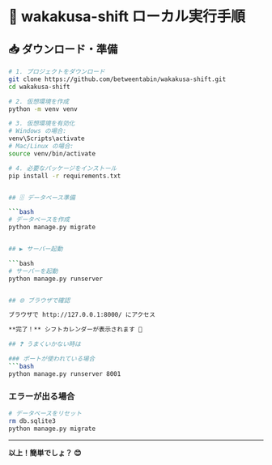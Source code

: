 # 🚀 wakakusa-shift ローカル実行手順

## 📥 ダウンロード・準備

```bash
# 1. プロジェクトをダウンロード
git clone https://github.com/betweentabin/wakakusa-shift.git
cd wakakusa-shift

# 2. 仮想環境を作成
python -m venv venv

# 3. 仮想環境を有効化
# Windows の場合:
venv\Scripts\activate
# Mac/Linux の場合:
source venv/bin/activate

# 4. 必要なパッケージをインストール
pip install -r requirements.txt


## 🗄️ データベース準備

```bash
# データベースを作成
python manage.py migrate


## ▶️ サーバー起動

```bash
# サーバーを起動
python manage.py runserver


## 🌐 ブラウザで確認

ブラウザで http://127.0.0.1:8000/ にアクセス

**完了！** シフトカレンダーが表示されます 🎉

## ❓ うまくいかない時は

### ポートが使われている場合
```bash
python manage.py runserver 8001
```

### エラーが出る場合
```bash
# データベースをリセット
rm db.sqlite3
python manage.py migrate
```

---

**以上！簡単でしょ？ 😊** 
